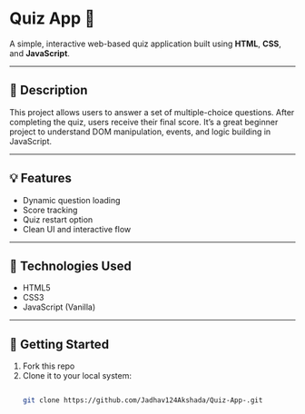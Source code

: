 # Quiz App 🧠

A simple, interactive web-based quiz application built using **HTML**, **CSS**, and **JavaScript**.

---

## 📖 Description

This project allows users to answer a set of multiple-choice questions. After completing the quiz, users receive their final score. It’s a great beginner project to understand DOM manipulation, events, and logic building in JavaScript.

---

## 💡 Features

- Dynamic question loading
- Score tracking
- Quiz restart option
- Clean UI and interactive flow

---

## 🔧 Technologies Used

- HTML5  
- CSS3  
- JavaScript (Vanilla)

---

## 🏁 Getting Started

1. Fork this repo
2. Clone it to your local system:
   ```bash

   git clone https://github.com/Jadhav124Akshada/Quiz-App-.git